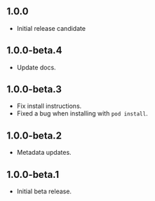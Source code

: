 ## 1.0.0

* Initial release candidate

## 1.0.0-beta.4

* Update docs.

## 1.0.0-beta.3

* Fix install instructions.
* Fixed a bug when installing with `pod install`.

## 1.0.0-beta.2

* Metadata updates.

## 1.0.0-beta.1

* Initial beta release.

